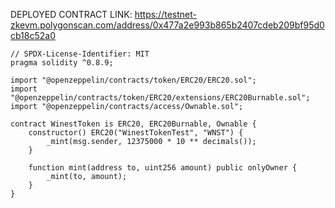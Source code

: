 DEPLOYED CONTRACT LINK: https://testnet-zkevm.polygonscan.com/address/0x477a2e993b865b2407cdeb209bf95d0cb18c52a0

```sol
// SPDX-License-Identifier: MIT
pragma solidity ^0.8.9;

import "@openzeppelin/contracts/token/ERC20/ERC20.sol";
import "@openzeppelin/contracts/token/ERC20/extensions/ERC20Burnable.sol";
import "@openzeppelin/contracts/access/Ownable.sol";

contract WinestToken is ERC20, ERC20Burnable, Ownable {
    constructor() ERC20("WinestTokenTest", "WNST") {
        _mint(msg.sender, 12375000 * 10 ** decimals());
    }

    function mint(address to, uint256 amount) public onlyOwner {
        _mint(to, amount);
    }
}
```
